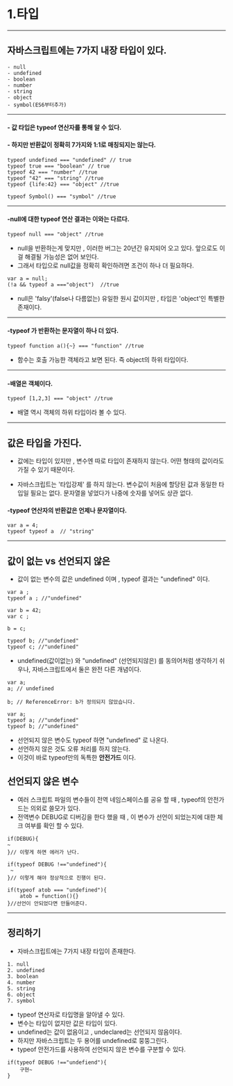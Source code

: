 # 1.타입
----

## 자바스크립트에는 7가지 내장 타입이 있다.

```
- null
- undefined
- boolean
- number
- string
- object
- symbol(ES6부터추가)
```

----
#### - 값 타입은 typeof 연산자를 통해 알 수 있다.
#### - 하지만 반환값이 정확히 7가지와 1:1로 매칭되지는 않는다.

```
typeof undefined === "undefined" // true
typeof true === "boolean" // true
typeof 42 === "number" //true
typeof "42" === "string" //true
typeof {life:42} === "object" //true

typeof Symbol() === "symbol" //true
```
----
#### -null에 대한 typeof 연산 결과는 이와는 다르다.


```
typeof null === "object" //true
```
- null을 반환하는게 맞지만 , 이러한 버그는 20년간 유지되어 오고 있다. 앞으로도 이걸 해결될 가능성은 없어 보인다.
- 그래서 타입으로 null값을 정확히 확인하려면 조건이 하나 더 필요하다.

```
var a = null;
(!a && typeof a ==="object")  //true
```
- null은 'falsy'(false나 다름없는) 유일한 원시 값이지만 , 타입은 'object'인 특별한 존재이다.


----
#### -typeof 가 반환하는 문자열이 하나 더 있다.

```
typeof function a(){~} === "function" //true
```
- 함수는 호출 가능한 객체라고 보면 된다. 즉 object의 하위 타입이다.

----
#### -배열은 객체이다.
```
typeof [1,2,3] === "object" //true
```
- 배열 역시 객체의 하위 타입이라 볼 수 있다.









----

## 값은 타입을 가진다.

- 값에는 타입이 있지만 , 변수엔 따로 타입이 존재하지 않는다. 어떤 형태의 값이라도 가질 수 있기 때문이다.

- 자바스크립트는 '타입강제' 를 하지 않는다. 변수값이 처음에 할당된 값과 동일한 타입일 필요는 없다. 문자열을 넣었다가 나중에 숫자를 넣어도 상관 없다.


#### -typeof 연산자의 반환값은 언제나 문자열이다.
```
var a = 4;
typeof typeof a  // "string"
```

----

## 값이 없는 vs 선언되지 않은

- 값이 없는 변수의 값은 undefined 이며 , typeof 결과는 "undefined" 이다.

```
var a ;
typeof a ; //"undefined"

var b = 42;
var c ; 

b = c;

typeof b; //"undefined"
typeof c; //"undefined"	
```

- undefined(값이없는) 와 "undefined" (선언되지않은) 를 동의어처럼 생각하기 쉬우나, 자바스크립트에서 둘은 완전 다른 개념이다.

```
var a;
a; // undefined

b; // ReferenceError: b가 정의되지 않았습니다.
```

```
var a;
typeof a; //"undefined"
typeof b; //"undefined"
```

- 선언되지 않은 변수도 typeof 하면 "undefined" 로 나온다. 
- 선언하지 않은 것도 오류 처리를 하지 않는다.
- 이것이 바로 typeof만의 독특한 **안전가드** 이다.


## 선언되지 않은 변수

- 여러 스크립트 파일의 변수들이 전역 네임스페이스를 공유 할 때 , typeof의 안전가드는 의외로 쓸모가 있다.
- 전역변수 DEBUG로 디버깅을 한다 했을 때 , 이 변수가 선언이 되었는지에 대한 체크 여부를 확인 할 수 있다.

```
if(DEBUG){
~  
}// 이렇게 하면 에러가 난다.

if(typeof DEBUG !=="undefined"){
 ~
}// 이렇게 해야 정상적으로 진행이 된다.
```

```
if(typeof atob === "undefined"){
	atob = function(){}
}//선언이 안되었다면 만들어준다.
```

----
## 정리하기

- 자바스크립트에는 7가지 내장 타입이 존재한다.

```
1. null
2. undefined
3. boolean
4. number
5. string
6. object
7. symbol
```
- typeof 연산자로 타입명을 알아낼 수 있다.
- 변수는 타입이 없지만 값은 타입이 있다.
- undefined는 값이 없음이고 , undeclared는 선언되지 않음이다.
- 하지만 자바스크립트는 두 용어를 undefined로 뭉뚱그린다.
- typeof 안전가드를 사용하여 선언되지 않은 변수를 구분할 수 있다.

```
if(typeof DEBUG !=="undefiend"){
	구현~
}
```
